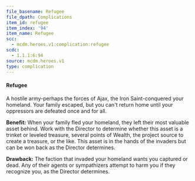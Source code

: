 ```yaml
---
file_basename: Refugee
file_dpath: Complications
item_id: refugee
item_index: '94'
item_name: Refugee
scc:
  - mcdm.heroes.v1:complication:refugee
scdc:
  - 1.1.1:6:94
source: mcdm.heroes.v1
type: complication
---
```


#### Refugee

A hostile army-perhaps the forces of Ajax, the Iron Saint-conquered your homeland. Your family escaped, but you can't return home until your oppressors are defeated once and for all.

**Benefit:** When your family fled your homeland, they left their most valuable asset behind. Work with the Director to determine whether this asset is a trinket or leveled treasure, several points of Wealth, the project source to create a treasure, or the like. This asset is in the hands of the invaders but can be won back as the Director determines.

**Drawback:** The faction that invaded your homeland wants you captured or dead. Any of their agents or sympathizers attempt to harm you if they recognize you, as the Director determines.
